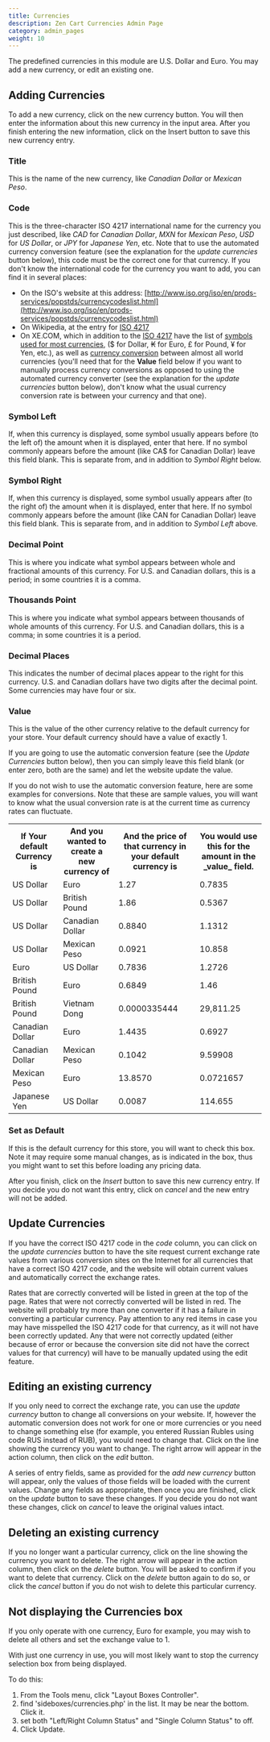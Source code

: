 ```yaml
---
title: Currencies 
description: Zen Cart Currencies Admin Page 
category: admin_pages
weight: 10
---
```



The predefined currencies in this module are U.S. Dollar and Euro. You may add a new currency, or edit an existing one.


## Adding Currencies

To add a new currency, click on the new currency button. You will then enter the information about this new currency in the input area. After you finish entering the new information, click on the Insert button to save this new currency entry.

### Title

This is the name of the new currency, like _Canadian Dollar_ or _Mexican Peso_.

### Code

This is the three-character ISO 4217 international name for the currency you just described, like _CAD_ for _Canadian Dollar_, _MXN_ for _Mexican Peso_, _USD_ for _US Dollar_, or _JPY_ for _Japanese Yen_, etc. Note that to use the automated currency conversion feature (see the explanation for the _update currencies_ button below), this code must be the correct one for that currency. If you don't know the international code for the currency you want to add, you can find it in several places:

*   On the ISO's website at this address: [http://www.iso.org/iso/en/prods-services/popstds/currencycodeslist.html](http://www.iso.org/iso/en/prods-services/popstds/currencycodeslist.html)
*   On Wikipedia, at the entry for [ISO 4217](http://en.wikipedia.org/wiki/ISO_4217)
*   On XE.COM, which in addition to the [ISO 4217](http://www.xe.com/iso4217.htm) have the list of [symbols used for most currencies](http://www.xe.com/symbols.htm), ($ for Dollar, ₭ for Euro, £ for Pound, ¥ for Yen, etc.), as well as [currency conversion](http://www.xe.com/ucc/) between almost all world currencies (you'll need that for the **Value** field below if you want to manually process currency conversions as opposed to using the automated currency converter (see the explanation for the _update currencies_ button below), don't know what the usual currency conversion rate is between your currency and that one).

### Symbol Left

If, when this currency is displayed, some symbol usually appears before (to the left of) the amount when it is displayed, enter that here. If no symbol commonly appears before the amount (like CA$ for Canadian Dollar) leave this field blank. This is separate from, and in addition to _Symbol Right_ below.

### Symbol Right

If, when this currency is displayed, some symbol usually appears after (to the right of) the amount when it is displayed, enter that here. If no symbol commonly appears before the amount (like CAN for Canadian Dollar) leave this field blank. This is separate from, and in addition to _Symbol Left_ above.

### Decimal Point

This is where you indicate what symbol appears between whole and fractional amounts of this currency. For U.S. and Canadian dollars, this is a period; in some countries it is a comma.

### Thousands Point

This is where you indicate what symbol appears between thousands of whole amounts of this currency. For U.S. and Canadian dollars, this is a comma; in some countries it is a period.

### Decimal Places

This indicates the number of decimal places appear to the right for this currency. U.S. and Canadian dollars have two digits after the decimal point. Some currencies may have four or six.

### Value

This is the value of the other currency relative to the default currency for your store. Your default currency should have a value of exactly 1\.

If you are going to use the automatic conversion feature (see the _Update Currencies_ button below), then you can simply leave this field blank (or enter zero, both are the same) and let the website update the value.

If you do not wish to use the automatic conversion feature, here are some examples for conversions. Note that these are sample values, you will want to know what the usual conversion rate is at the current time as currency rates can fluctuate.

<table>

<tbody>

<tr>

<th>If Your default Currency is</th>

<th>And you wanted to create a new currency of</th>

<th>And the price of that currency in your default currency is</th>

<th>You would use this for the amount in the _value_ field.</th>

</tr>

<tr>

<td>US Dollar</td>

<td>Euro</td>

<td>1.27</td>

<td>0.7835</td>

</tr>

<tr>

<td>US Dollar</td>

<td>British Pound</td>

<td>1.86</td>

<td>0.5367</td>

</tr>

<tr>

<td>US Dollar</td>

<td>Canadian Dollar</td>

<td>0.8840</td>

<td>1.1312</td>

</tr>

<tr>

<td>US Dollar</td>

<td>Mexican Peso</td>

<td>0.0921</td>

<td>10.858</td>

</tr>

<tr>

<td>Euro</td>

<td>US Dollar</td>

<td>0.7836</td>

<td>1.2726</td>

</tr>

<tr>

<td>British Pound</td>

<td>Euro</td>

<td>0.6849</td>

<td>1.46</td>

</tr>

<tr>

<td>British Pound</td>

<td>Vietnam Dong</td>

<td>0.0000335444</td>

<td>29,811.25</td>

</tr>

<tr>

<td>Canadian Dollar</td>

<td>Euro</td>

<td>1.4435</td>

<td>0.6927</td>

</tr>

<tr>

<td>Canadian Dollar</td>

<td>Mexican Peso</td>

<td>0.1042</td>

<td>9.59908</td>

</tr>

<tr>

<td>Mexican Peso</td>

<td>Euro</td>

<td>13.8570</td>

<td>0.0721657</td>

</tr>

<tr>

<td>Japanese Yen</td>

<td>US Dollar</td>

<td>0.0087</td>

<td>114.655</td>

</tr>

</tbody>

</table>

### Set as Default

If this is the default currency for this store, you will want to check this box. Note it may require some manual changes, as is indicated in the box, thus you might want to set this before loading any pricing data.

After you finish, click on the _Insert_ button to save this new currency entry. If you decide you do not want this entry, click on _cancel_ and the new entry will not be added.

## Update Currencies

If you have the correct ISO 4217 code in the _code_ column, you can click on the _update currencies_ button to have the site request current exchange rate values from various conversion sites on the Internet for all currencies that have a correct ISO 4217 code, and the website will obtain current values and automatically correct the exchange rates.

Rates that are correctly converted will be listed in green at the top of the page. Rates that were not correctly converted will be listed in red. The website will probably try more than one converter if it has a failure in converting a particular currency. Pay attention to any red items in case you may have misspelled the ISO 4217 code for that currency, as it will not have been correctly updated. Any that were not correctly updated (either because of error or because the conversion site did not have the correct values for that currency) will have to be manually updated using the edit feature.

## Editing an existing currency

If you only need to correct the exchange rate, you can use the _update currency_ button to change all conversions on your website. If, however the automatic conversion does not work for one or more currencies or you need to change something else (for example, you entered Russian Rubles using code RUS instead of RUB), you would need to change that. Click on the line showing the currency you want to change. The right arrow will appear in the action column, then click on the _edit_ button.

A series of entry fields, same as provided for the _add new currency_ button will appear, only the values of those fields will be loaded with the current values. Change any fields as appropriate, then once you are finished, click on the _update_ button to save these changes. If you decide you do not want these changes, click on _cancel_ to leave the original values intact.

## Deleting an existing currency

If you no longer want a particular currency, click on the line showing the currency you want to delete. The right arrow will appear in the action column, then click on the _delete_ button. You will be asked to confirm if you want to delete that currency. Click on the _delete_ button again to do so, or click the _cancel_ button if you do not wish to delete this particular currency.

## Not displaying the Currencies box

If you only operate with one currency, Euro for example, you may wish to delete all others and set the exchange value to 1.

With just one currency in use, you will most likely want to stop the currency selection box from being displayed.

To do this:

1.  From the Tools menu, click "Layout Boxes Controller".
2.  find 'sideboxes/currencies.php' in the list. It may be near the bottom. Click it.
3.  set both "Left/Right Column Status" and "Single Column Status" to off.
4.  Click Update.

